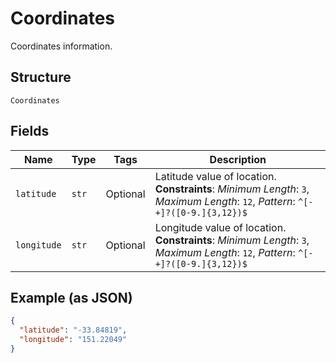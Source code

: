 
# Coordinates

Coordinates information.

## Structure

`Coordinates`

## Fields

| Name | Type | Tags | Description |
|  --- | --- | --- | --- |
| `latitude` | `str` | Optional | Latitude value of location.<br>**Constraints**: *Minimum Length*: `3`, *Maximum Length*: `12`, *Pattern*: `^[-+]?([0-9.]{3,12})$` |
| `longitude` | `str` | Optional | Longitude value of location.<br>**Constraints**: *Minimum Length*: `3`, *Maximum Length*: `12`, *Pattern*: `^[-+]?([0-9.]{3,12})$` |

## Example (as JSON)

```json
{
  "latitude": "-33.84819",
  "longitude": "151.22049"
}
```

